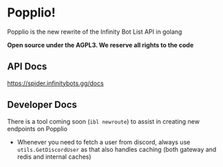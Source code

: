 # Popplio!

Popplio is the new rewrite of the Infinity Bot List API in golang

**Open source under the AGPL3. We reserve all rights to the code**

## API Docs

https://spider.infinitybots.gg/docs

## Developer Docs

There is a tool coming soon (``ibl newroute``) to assist in creating new endpoints on Popplio

- Whenever you need to fetch a user from discord, always use ``utils.GetDiscordUser`` as that also handles caching (both gateway and redis and internal caches)
